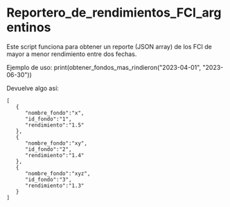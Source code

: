 # Reportero_de_rendimientos_FCI_argentinos
Este script funciona para obtener un reporte (JSON array) de los FCI de mayor a menor rendimiento entre dos fechas.

Ejemplo de uso:
print(obtener_fondos_mas_rindieron("2023-04-01", "2023-06-30"))

Devuelve algo así:
```
[
   {
      "nombre_fondo":"x",
      "id_fondo":"1",
      "rendimiento":"1.5"
   },
   {
      "nombre_fondo":"xy",
      "id_fondo":"2",
      "rendimiento":"1.4"
   },
   {
      "nombre_fondo":"xyz",
      "id_fondo":"3",
      "rendimiento":"1.3"
   }
]
```
